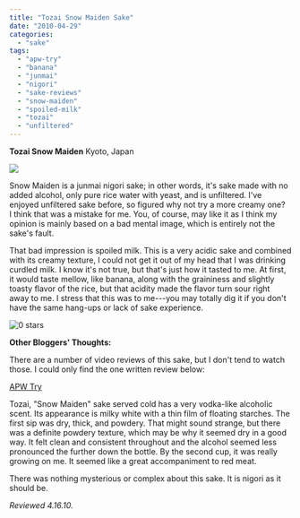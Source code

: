 ```yaml
---
title: "Tozai Snow Maiden Sake"
date: "2010-04-29"
categories:
  - "sake"
tags:
  - "apw-try"
  - "banana"
  - "junmai"
  - "nigori"
  - "sake-reviews"
  - "snow-maiden"
  - "spoiled-milk"
  - "tozai"
  - "unfiltered"
---
```


**Tozai Snow Maiden** Kyoto, Japan

![](http://www.rebeccagomezfarrell.com/gourmez/photos/tozaisnowmaiden.jpg)

Snow Maiden is a junmai nigori sake; in other words, it's sake made with no added alcohol, only pure rice water with yeast, and is unfiltered. I've enjoyed unfiltered sake before, so figured why not try a more creamy one?  I think that was a mistake for me. You, of course, may like it as I think my opinion is mainly based on a bad mental image, which is entirely not the sake's fault.

That bad impression is spoiled milk. This is a very acidic sake and combined with its creamy texture, I could not get it out of my head that I was drinking curdled milk. I know it's not true, but that's just how it tasted to me. At first, it would taste mellow, like banana, along with the graininess and slightly toasty flavor of the rice, but that acidity made the flavor turn sour right away to me. I stress that this was to me---you may totally dig it if you don't have the same hang-ups or lack of sake experience.




<div class="caption">

![0 stars](http://s3.amazonaws.com/thegourmez-wpmedia/2009/04/rating_mushroom1.gif "rating_mushroom1")</div>
  **Other Bloggers' Thoughts:**

There are a number of video reviews of this sake, but I don't tend to watch those. I could only find the one written review below:

[APW Try](http://ah-ne-li-ta.blogspot.com/2009/04/tozai-snow-maiden.html)

Tozai, "Snow Maiden" sake served cold has a very vodka-like alcoholic scent. Its appearance is milky white with a thin film of floating starches. The first sip was dry, thick, and powdery. That might sound strange, but there was a definite powdery texture, which may be why it seemed dry in a good way. It felt clean and consistent throughout and the alcohol seemed less pronounced the further down the bottle. By the second cup, it was really growing on me. It seemed like a great accompaniment to red meat.

There was nothing mysterious or complex about this sake. It is nigori as it should be.

_Reviewed 4.16.10._
